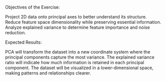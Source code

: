 Objectives of the Exercise:

Project 2D data onto principal axes to better understand its structure.
Reduce feature space dimensionality while preserving essential information.
Analyze explained variance to determine feature importance and noise reduction.

Expected Results:

PCA will transform the dataset into a new coordinate system where the principal components capture the most variance.
The explained variance ratio will indicate how much information is retained in each principal component.
The dataset will be visualized in a lower-dimensional space, making patterns and relationships clearer.

